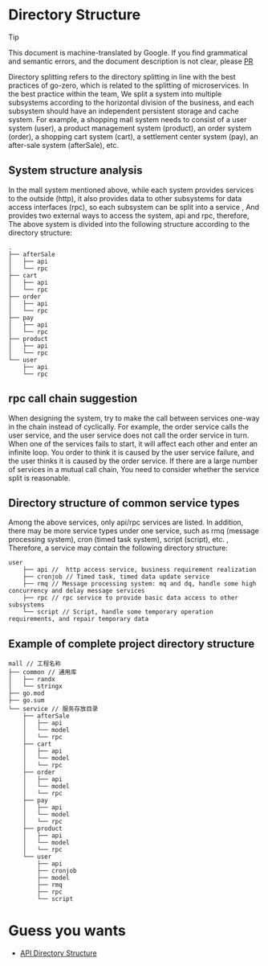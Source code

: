 # Directory Structure
> [!TIP]
> This document is machine-translated by Google. If you find grammatical and semantic errors, and the document description is not clear, please [PR](doc-contibute.md)

Directory splitting refers to the directory splitting in line with the best practices of go-zero, which is related to the splitting of microservices. In the best practice within the team,
We split a system into multiple subsystems according to the horizontal division of the business, and each subsystem should have an independent persistent storage and cache system.
For example, a shopping mall system needs to consist of a user system (user), a product management system (product), an order system (order), a shopping cart system (cart), a settlement center system (pay), an after-sale system (afterSale), etc.

## System structure analysis
In the mall system mentioned above, while each system provides services to the outside (http), it also provides data to other subsystems for data access interfaces (rpc), so each subsystem can be split into a service , And provides two external ways to access the system, api and rpc, therefore,
The above system is divided into the following structure according to the directory structure:

```text
.
├── afterSale
│   ├── api
│   └── rpc
├── cart
│   ├── api
│   └── rpc
├── order
│   ├── api
│   └── rpc
├── pay
│   ├── api
│   └── rpc
├── product
│   ├── api
│   └── rpc
└── user
    ├── api
    └── rpc
```

## rpc call chain suggestion
When designing the system, try to make the call between services one-way in the chain instead of cyclically. For example, the order service calls the user service, and the user service does not call the order service in turn.
When one of the services fails to start, it will affect each other and enter an infinite loop. You order to think it is caused by the user service failure, and the user thinks it is caused by the order service. If there are a large number of services in a mutual call chain,
You need to consider whether the service split is reasonable.

## Directory structure of common service types
Among the above services, only api/rpc services are listed. In addition, there may be more service types under one service, such as rmq (message processing system), cron (timed task system), script (script), etc. ,
Therefore, a service may contain the following directory structure:

```text
user
    ├── api //  http access service, business requirement realization
    ├── cronjob // Timed task, timed data update service
    ├── rmq // Message processing system: mq and dq, handle some high concurrency and delay message services
    ├── rpc // rpc service to provide basic data access to other subsystems
    └── script // Script, handle some temporary operation requirements, and repair temporary data
```

## Example of complete project directory structure
```text
mall // 工程名称
├── common // 通用库
│   ├── randx
│   └── stringx
├── go.mod
├── go.sum
└── service // 服务存放目录
    ├── afterSale
    │   ├── api
    │   └── model
    │   └── rpc
    ├── cart
    │   ├── api
    │   └── model
    │   └── rpc
    ├── order
    │   ├── api
    │   └── model
    │   └── rpc
    ├── pay
    │   ├── api
    │   └── model
    │   └── rpc
    ├── product
    │   ├── api
    │   └── model
    │   └── rpc
    └── user
        ├── api
        ├── cronjob
        ├── model
        ├── rmq
        ├── rpc
        └── script
```

# Guess you wants
* [API Directory Structure](api-dir.md)
